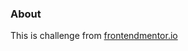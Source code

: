 ### About

This is challenge from [frontendmentor.io](https://www.frontendmentor.io/challenges/crowdfunding-product-page-7uvcZe7ZR/hub/crowdfunding-product-page-S5zB6mFZL)
